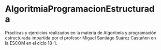 # AlgoritmiaProgramacionEstructurada
Practicas y ejercicios realizados en la materia de Algoritmia y programación estructurada impartida por el profesor Miguel Santiago Suárez Castañon en la ESCOM en el ciclo 18-1. 
